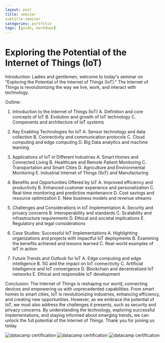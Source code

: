 ```yaml
---
layout: post
title: seminar
subtitle:seminar 
categories: portfolio
tags: [guide, markdown]
---
```

<h1>Exploring the Potential of the Internet of Things (IoT)</h1>

Introduction:
Ladies and gentlemen, welcome to today's seminar on "Exploring the Potential of the Internet of Things (IoT)." The Internet of Things is revolutionizing the way we live, work, and interact with technology.

Outline:
1. Introduction to the Internet of Things (IoT)
A. Definition and core concepts of IoT
B. Evolution and growth of IoT technology
C. Components and architecture of IoT systems

2. Key Enabling Technologies for IoT
A. Sensor technology and data collection
B. Connectivity and communication protocols
C. Cloud computing and edge computing
D. Big Data analytics and machine learning

3. Applications of IoT in Different Industries
A. Smart Homes and Connected Living
B. Healthcare and Remote Patient Monitoring
C. Transportation and Smart Cities
D. Agriculture and Environmental Monitoring
E. Industrial Internet of Things (IIoT) and Manufacturing

4. Benefits and Opportunities Offered by IoT
A. Improved efficiency and productivity
B. Enhanced customer experience and personalization
C. Real-time monitoring and predictive maintenance
D. Cost savings and resource optimization
E. New business models and revenue streams

5. Challenges and Considerations in IoT Implementation
A. Security and privacy concerns
B. Interoperability and standards
C. Scalability and infrastructure requirements
D. Ethical and societal implications
E. Regulatory and legal considerations

6. Case Studies: Successful IoT Implementations
A. Highlighting organizations and projects with impactful IoT deployments
B. Examining the benefits achieved and lessons learned
C. Real-world examples of IoT in action

7. Future Trends and Outlook for IoT
A. Edge computing and edge intelligence
B. 5G and the impact on IoT connectivity
C. Artificial Intelligence and IoT convergence
D. Blockchain and decentralized IoT networks
E. Ethical and responsible IoT development

Conclusion:
The Internet of Things is reshaping our world, connecting devices and empowering us with unprecedented capabilities. From smart homes to smart cities, IoT is revolutionizing industries, enhancing efficiency, and creating new opportunities. However, as we embrace the potential of IoT, we must also address the challenges it presents, such as security and privacy concerns. By understanding the technology, exploring successful implementations, and staying informed about emerging trends, we can unlock the full potential of the Internet of Things. Thank you for joining us today.



![datacamp certification](/assets/images/banners/seminar/seminar1.png)
![datacamp certification](/assets/images/banners/seminar/seminar2.png)
![datacamp certification](/assets/images/banners/seminar/seminar3.png)

